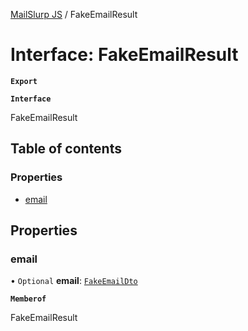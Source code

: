[MailSlurp JS](../README.md) / FakeEmailResult

# Interface: FakeEmailResult

**`Export`**

**`Interface`**

FakeEmailResult

## Table of contents

### Properties

- [email](FakeEmailResult.md#email)

## Properties

### email

• `Optional` **email**: [`FakeEmailDto`](FakeEmailDto.md)

**`Memberof`**

FakeEmailResult
